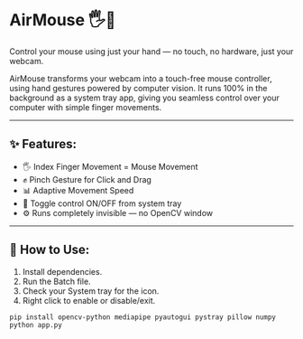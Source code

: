# AirMouse 🖐️🚀
Control your mouse using just your hand — no touch, no hardware, just your webcam.

AirMouse transforms your webcam into a touch-free mouse controller, using hand gestures powered by computer vision. It runs 100% in the background as a system tray app, giving you seamless control over your computer with simple finger movements.

---

## ✨ Features:
- 🖐️ Index Finger Movement = Mouse Movement
- ✊ Pinch Gesture for Click and Drag
- 📊 Adaptive Movement Speed
- 🛑 Toggle control ON/OFF from system tray
- ⚙️ Runs completely invisible — no OpenCV window
---

## 🚀 How to Use:
1. Install dependencies.
2. Run the Batch file.
3. Check your System tray for the icon.
4. Right click to enable or disable/exit.
   
```bash
pip install opencv-python mediapipe pyautogui pystray pillow numpy
python app.py
